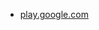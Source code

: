 * [play.google.com](https://play.google.com/store/apps/details?id=com.google.android.apps.subscriptions.red)
